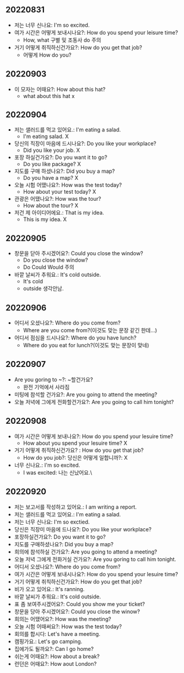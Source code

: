 ## 20220831
- 저는 너무 신나요: I'm so excited.
- 여가 시간은 어떻게 보내시나요?: How do you spend your leisure time?
    - How, what 구별 및 조동사 do 주의
- 거기 어떻게 취직하신건가요?: How do you get that job?
    - 어떻게 How do you?
## 20220903
- 이 모자는 어때요?: How about this hat?
    - what about this hat x

## 20220904
- 저는 샐러드를 먹고 있어요.: I'm eating a salad.
    - I'm eating salad. X
- 당신의 직장이 마음에 드시나요?: Do you like your workplace?
    - Did you like your job. X
- 포장 하실건가요?: Do you want it to go?
    - Do you like package? X
- 지도를 구매 하셨나요?: Did you buy a map?
    - Do you have a map? X
- 오늘 시험 어땠나요?: How was the test today?
    - How about your test today? X
- 관광은 어땠나요?: How was the tour?
    - How about the tour? X
- 저건 제 아이디어에요.: That is my idea.
    - This is my idea. X

## 20220905
- 창문을 닫아 주시겠어요?: Could you close the window?
    - Do you close the window?
    - Do Could Would 주의
- 바깥 날씨가 추워요.: It's cold outside.
    - It's cold
    - outside 생각안남.

## 20220906
- 어디서 오셨나요?: Where do you come from?
    - Where are you come from?(이것도 맞는 문장 같긴 한데...)
- 어디서 점심을 드시나요?: Where do you have lunch?
    - Where do you eat for lunch?(이것도 맞는 문장이 맞네)

## 20220907
- Are you goring to ~?: ~할건가요?
    - 완전 기억에서 사라짐
- 미팅에 참석할 건가요?: Are you going to attend the meeting?
- 오늘 저녁에 그에게 전화할건가요?: Are you going to call him tonight?

## 20220908
- 여가 시간은 어떻게 보내나요?: How do you spend your lesuire time?
    - How about you spend your lesuire time? X
- 거기 어떻게 취직하신건가요? : How do you get that job?
    - How do you job?: 당신은 어떻게 일합니까?: X
- 너무 신나요.: I'm so excited. 
    - I was excited: 나는 신났어요.\

## 20220920
- 저는 보고서를 작성하고 있어요.: I am writing a report.
- 저는 샐러드를 먹고 있어요.: I'm eating a salad.
- 저는 너무 신나요: I'm so exctied.
- 당신은 직장미 마음에 드나요?: Do you like your workplace?
- 포장하실건가요?: Do you want it to go?
- 지도를 구매하셨나요?: Did you buy a map?
- 희의에 참석하실 건가요?: Are you going to attend a meeting?
- 오늘 저녁 그에게 전화거실 건가요?: Are you goring to call him tonight.
- 어디서 오셨나요?: Where do you come from?
- 여가 시간은 어떻게 보내시나요?: How do you spend your lesuire time?
- 거기 어떻게 취칙하신건가요?: How do you get that job?
- 비가 오고 있어요.: It's ranning.
- 바깥 날씨가 추워요.: It's cold outside.
- 표 좀 보여주시겠어요?: Could you show me your ticket?
- 창문을 당아 주시겠어요?: Could you close the winow?
- 희의는 어땠어요?: How was the meeting?
- 오늘 시험 어때써요?: How was the test today?
- 회의를 합시다: Let's have a meeting.
- 캠핑가요.: Let's go camping.
- 집에가도 될까요?: Can I go home?
- 쉬는게 어때요?: How about a break?
- 런던은 어때요?: How aout London?